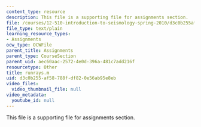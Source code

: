 ```yaml
---
content_type: resource
description: This file is a supporting file for assignments section.
file: /courses/12-510-introduction-to-seismology-spring-2010/d3c0b255af58788fdf820e56ab95e8eb_runrays.m
file_type: text/plain
learning_resource_types:
- Assignments
ocw_type: OCWFile
parent_title: Assignments
parent_type: CourseSection
parent_uid: aec60aac-2572-4e0d-396a-481c7add216f
resourcetype: Other
title: runrays.m
uid: d3c0b255-af58-788f-df82-0e56ab95e8eb
video_files:
  video_thumbnail_file: null
video_metadata:
  youtube_id: null
---
```

This file is a supporting file for assignments section.

